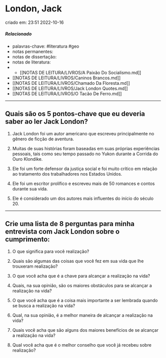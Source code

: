 # London, Jack
criado em: 23:51 2022-10-16

##### Relacionado
- palavras-chave: #literatura #geo 
- notas permanentes: 
- notas de dissertação:
- notas de literatura: 
- - [[NOTAS DE LEITURA/LIVROS/A Paixão Do Socialismo.md]]
- [[NOTAS DE LEITURA/LIVROS/Caninos Brancos.md]]
- [[NOTAS DE LEITURA/LIVROS/Chamado Da Floresta.md]]
- [[NOTAS DE LEITURA/LIVROS/Jack London Quotes.md]]
- [[NOTAS DE LEITURA/LIVROS/O Tacão De Ferro.md]]

---
## Quais são os 5 pontos-chave que eu deveria saber ao ler Jack London?

1. Jack London foi um autor americano que escreveu principalmente no gênero de ficção de aventura.

2. Muitas de suas histórias foram baseadas em suas próprias experiências pessoais, tais como seu tempo passado no Yukon durante a Corrida do Ouro Klondike.

3. Ele foi um forte defensor da justiça social e foi muito crítico em relação ao tratamento dos trabalhadores nos Estados Unidos.

4. Ele foi um escritor prolífico e escreveu mais de 50 romances e contos durante sua vida.

5. Ele é considerado um dos autores mais influentes do início do século 20.
---

## Crie uma lista de 8 perguntas para minha entrevista com Jack London sobre o cumprimento:

1. O que significa para você realização?

2. Quais são algumas das coisas que você fez em sua vida que lhe trouxeram realização?

3. O que você acha que é a chave para alcançar a realização na vida?

4. Quais, na sua opinião, são os maiores obstáculos para se alcançar a realização na vida?

5. O que você acha que é a coisa mais importante a ser lembrada quando se busca a realização na vida?

6. Qual, na sua opinião, é a melhor maneira de alcançar a realização na vida?

7. Quais você acha que são alguns dos maiores benefícios de se alcançar a realização na vida?

8. Qual você acha que é o melhor conselho que você já recebeu sobre realização?
